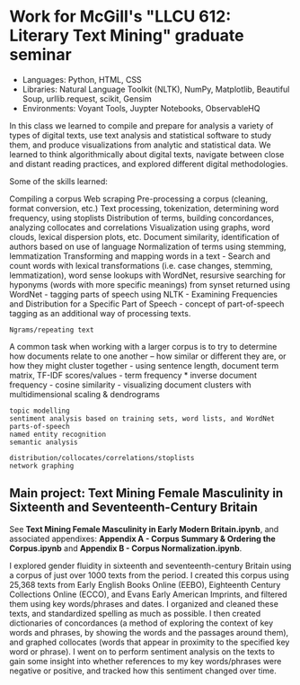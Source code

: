 # Work for McGill's "LLCU 612: Literary Text Mining" graduate seminar


 * Languages: Python, HTML, CSS
 * Libraries: Natural Language Toolkit (NLTK), NumPy, Matplotlib, Beautiful Soup, urllib.request, scikit, Gensim
 * Environments: Voyant Tools, Juypter Notebooks, ObservableHQ
    
  In this class we learned to compile and prepare for analysis a variety of types of digital texts, use text analysis and statistical software to study them, and produce visualizations from analytic and statistical data. We learned to think algorithmically about digital texts, navigate between close and distant reading practices, and explored different digital methodologies. 
  
Some of the skills learned:

Compiling a corpus
Web scraping
Pre-processing a corpus (cleaning, format conversion, etc.) 
    Text processing, tokenization, determining word frequency, using stoplists
    Distribution of terms, building concordances, analyzing collocates and correlations
    Visualization using graphs, word clouds, lexical dispersion plots, etc.
    Document similarity, identification of authors based on use of language
    Normalization of terms using stemming, lemmatization 
    Transforming and mapping words in a text -  Search and count words with lexical transformations (i.e. case changes, stemming, lemmatization), word sense lookups with WordNet, resursive searching for hyponyms (words with more specific meanings) from synset returned using WordNet - tagging parts of speech using NLTK - 
Examining Frequencies and Distribution for a Specific Part of Speech - concept of part-of-speech tagging as an additional way of processing texts. 

    Ngrams/repeating text
    
  A common task when working with a larger corpus is to try to determine how documents relate to one another – how similar or different they are, or how they might cluster together - using sentence length, document term matrix, TF-IDF scores/values - term frequency * inverse document frequency - cosine similarity - visualizing document clusters with multidimensional scaling & dendrograms
    
    topic modelling
    sentiment analysis based on training sets, word lists, and WordNet
    parts-of-speech
    named entity recognition
    semantic analysis
    
    distribution/collocates/correlations/stoplists
    network graphing

## Main project: Text Mining Female Masculinity in Sixteenth and Seventeenth-Century Britain
See **Text Mining Female Masculinity in Early Modern Britain.ipynb**, and associated appendixes: **Appendix A - Corpus Summary & Ordering the Corpus.ipynb** and **Appendix B - Corpus Normalization.ipynb**. 

I explored gender fluidity in sixteenth and seventeenth-century Britain using a corpus of just over 1000 texts from the period. I created this corpus using 25,368 texts from Early English Books Online (EEBO), Eighteenth Century Collections Online (ECCO), and Evans Early American Imprints, and filtered them using key words/phrases and dates. I organized and cleaned these texts, and standardized spelling as much as possible. I then created dictionaries of concordances (a method of exploring the context of key words and phrases, by showing the words and the passages around them), and graphed collocates (words that appear in proximity to the specified key word or phrase). I went on to perform sentiment analysis on the texts to gain some insight into whether references to my key words/phrases were negative or positive, and tracked how this sentiment changed over time.
